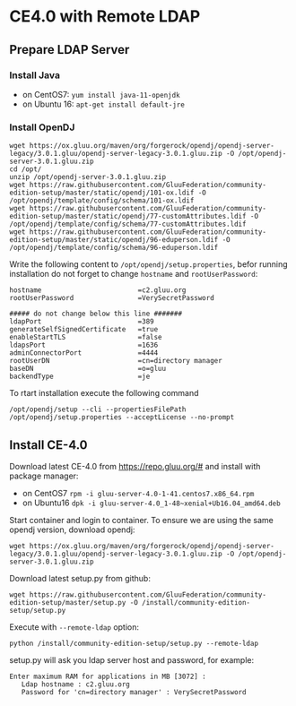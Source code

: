# CE4.0 with Remote LDAP

## Prepare LDAP Server
### Install Java

 - on CentOS7:
  `yum install java-11-openjdk`
 - on Ubuntu 16:
  `apt-get install default-jre`

### Install OpenDJ
```
wget https://ox.gluu.org/maven/org/forgerock/opendj/opendj-server-legacy/3.0.1.gluu/opendj-server-legacy-3.0.1.gluu.zip -O /opt/opendj-server-3.0.1.gluu.zip
cd /opt/
unzip /opt/opendj-server-3.0.1.gluu.zip
wget https://raw.githubusercontent.com/GluuFederation/community-edition-setup/master/static/opendj/101-ox.ldif -O /opt/opendj/template/config/schema/101-ox.ldif
wget https://raw.githubusercontent.com/GluuFederation/community-edition-setup/master/static/opendj/77-customAttributes.ldif -O /opt/opendj/template/config/schema/77-customAttributes.ldif
wget https://raw.githubusercontent.com/GluuFederation/community-edition-setup/master/static/opendj/96-eduperson.ldif -O /opt/opendj/template/config/schema/96-eduperson.ldif
```

Write the following content to `/opt/opendj/setup.properties`, befor running installation do not forget to change `hostname` and `rootUserPassword`:


```
hostname                        =c2.gluu.org
rootUserPassword                =VerySecretPassword

##### do not change below this line #######
ldapPort                        =389
generateSelfSignedCertificate   =true
enableStartTLS                  =false
ldapsPort                       =1636
adminConnectorPort              =4444
rootUserDN                      =cn=directory manager
baseDN                          =o=gluu
backendType                     =je
```

To rtart installation execute the following command

`/opt/opendj/setup --cli --propertiesFilePath /opt/opendj/setup.properties --acceptLicense --no-prompt`

## Install CE-4.0
Download latest CE-4.0 from https://repo.gluu.org/# and install with package manager:

- on CentOS7
  `rpm -i gluu-server-4.0-1-41.centos7.x86_64.rpm`
- on Ubuntu16
  `dpk -i gluu-server-4.0_1-48~xenial+Ub16.04_amd64.deb`
  
 Start container and login to container. To ensure we are using the same opendj version, download opendj:
 
 `wget https://ox.gluu.org/maven/org/forgerock/opendj/opendj-server-legacy/3.0.1.gluu/opendj-server-legacy-3.0.1.gluu.zip -O /opt/opendj-server-3.0.1.gluu.zip`
 
 Download latest setup.py from github:
 
 `wget https://raw.githubusercontent.com/GluuFederation/community-edition-setup/master/setup.py -O /install/community-edition-setup/setup.py`
 
 Execute with `--remote-ldap` option:
 
 `python /install/community-edition-setup/setup.py --remote-ldap`
 
 setup.py will ask you ldap server host and password, for example:
 
 ```
 Enter maximum RAM for applications in MB [3072] : 
    Ldap hostname : c2.gluu.org
    Password for 'cn=directory manager' : VerySecretPassword
```
 
